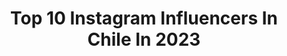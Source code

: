 ---
title: Top 10 Instagram Influencers In Chile In 2023
description: >-
  Find top Instagram influencers in Chile in 2023. Most popular hashtags: #chile #twitch #goodvibes.
platform: Instagram
hits: 2565
text_top: Analyze the best Instagram profiles on inBeat.
text_bottom: Our platform holds 2565 Instagram influencers like this in Chile for you to pitch.
profiles:
  - username: "markgonzalez11"
    fullname: >-
      Mark Gonzalez
    bio: >-
      ⚽️ 🇨🇱 🇪🇸 🏴󠁧󠁢󠁥󠁮󠁧󠁿 🇷🇺 🇧🇷 ⚽️ @houseofmarkcl
    location: "Chile"
    followers: 462454
    engagement: 289
    commentsToLikes: 0.015081
    id: ck5pvgraqht1f0i1116jjylpm
    verified: true
    hashtags: "#expresslider, #lagarto, #poolparty, #mati"
  - username: "derecho_facil"
    fullname: >-
      Derecho Fácil
    bio: >-
      ⚖ Estudio Jurídico 📚 Acercando el Derecho a las personas 📫 Contacto: asesorias@derechofacil.cl o vía WhatsApp 👇🏽 Nuestras redes sociales
    location: "Chile"
    followers: 341925
    engagement: 242
    commentsToLikes: 0.036836
    id: ck8t0crdarmfi0j787sqewe2x
    verified: false
    hashtags: ""
  - username: "paulamekis"
    fullname: >-
      Paula Mekis Arnolds
    bio: >-
      CHILE @parsome.cl
    location: "Chile"
    followers: 56185
    engagement: 296
    commentsToLikes: 0.015175
    id: ck5zypvcbab2x0i14cltqlh87
    verified: false
    hashtags: "#publicidad, #brownieladehesa, #brownieenfalabella, #nuevatemporada"
  - username: "max_cabezon"
    fullname: >-
      Max Cabezón
    bio: >-
      Master Pizza Ninja 🥷🏼 Founder @testardos.pizza 🍕 #alwayshungry 🍜
    location: "Chile"
    followers: 239246
    engagement: 181
    commentsToLikes: 0.034141
    id: ck13cqbby1n7c0i19x2gdvams
    verified: true
    hashtags: "#gourmetgaming, #legion, #intelesgaming, #minecraft"
  - username: "ignaciaa_antonia"
    fullname: >-
      Ignacia Hernandez👑
    bio: >-
      🇨🇱 en 🇲🇽📍 ignaciaantobiz@gmail.com Representación México: @zastalents
    location: "Chile"
    followers: 9879042
    engagement: 171
    commentsToLikes: 0.003550
    id: ck0u67b1e13920i19mic5m3p9
    verified: true
    hashtags: "#conosinreglaellapuede, #genshinimpact, #sumeru, #ignaciaantonia"
  - username: "jadeseah"
    fullname: >-
      Jade Seah
    bio: >-
      Presenter | Media Consultant | Digital Creative | Eternal Optimist Shop @juujaaofficial Watch @kakikakilive For biz stuff, Angie: contact@jadeseah.com
    location: "Chile"
    followers: 92685
    engagement: 91
    commentsToLikes: 0.013328
    id: ck55ljknf1ptt0i11ojtgbjis
    verified: false
    hashtags: "#riodejaneiro, #argentina, #patagonia, #brazil"
  - username: "lareinadeldato"
    fullname: >-
      LA REINA DEL DATO ®
    bio: >-
      Datos útiles de todo tipo ⚡️👑 Casa • Servicios • Belleza • Comida • Niños • Entretención • Descuentos • y más!
    location: "Chile"
    followers: 290274
    engagement: 46
    commentsToLikes: 0.065358
    id: ck5bx3llhmxsb0i1149t2slql
    verified: false
    hashtags: "#truelion, #rcmemories, #samsungchile, #losgennials"
  - username: "nicoebner.b"
    fullname: >-
      ℕ𝕚𝕔𝕠
    bio: >-
      ℂ𝕙𝕚𝕝𝕖📍Catlover 🐈 Nike Run Club. 🏃‍♀️🏃‍♂️Entrenamiento personalizado con coaches. inscripción gratis ⬇️
    location: "Chile"
    followers: 15692
    engagement: 598
    commentsToLikes: 0.172488
    id: ck0tt3ekl0zgz0i195fuwe8ea
    verified: false
    hashtags: "#nikerunning, #nike, #chile, #santiagodechile"
  - username: "conejiwii"
    fullname: >-
      𝐶𝑜𝑛𝑒𝑗𝑖𝑤𝑖 ♡
    bio: >-
      🔥 Streamer de @rebirth_esports 💜 @twitch Partner & #leaguepartner 🌸 Cuenta secundaria @conejiwix
    location: "Chile"
    followers: 7552
    engagement: 1463
    commentsToLikes: 0.066271
    id: ckap7kxpjkimg0i78921npdd1
    verified: false
    hashtags: "#smile, #inkedgirls, #goodvibes, #cute"
  - username: "paloportales"
    fullname: >-
      Paloma Laura
    bio: >-
      ✨ TIPS / OUTFITS ✨ A veces hago vivos ¡Unica cuenta personal!
    location: "Chile"
    followers: 26704
    engagement: 1235
    commentsToLikes: 0.008067
    id: ck6tzz2occovy0j718ayyvyo6
    verified: false
    hashtags: "#lancomechile, #chiaraferragnicl, #ootd"
---